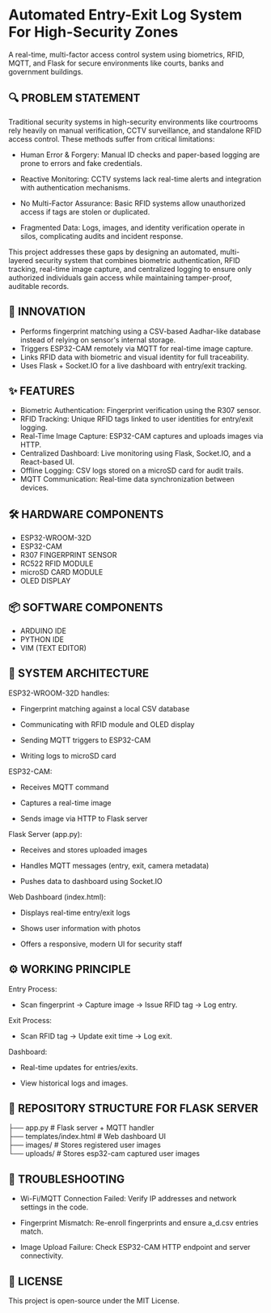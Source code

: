 
# Automated Entry-Exit Log System For High-Security Zones

A real-time, multi-factor access control system using biometrics, RFID, MQTT, and Flask for secure environments like courts, banks and government buildings.


## 🔍 PROBLEM STATEMENT

Traditional security systems in high-security environments like courtrooms rely heavily on manual verification, CCTV surveillance, and standalone RFID access control. These methods suffer from critical limitations:

- Human Error & Forgery: Manual ID checks and paper-based logging are prone to errors and fake credentials.

- Reactive Monitoring: CCTV systems lack real-time alerts and integration with authentication mechanisms.

- No Multi-Factor Assurance: Basic RFID systems allow unauthorized access if tags are stolen or duplicated.

- Fragmented Data: Logs, images, and identity verification operate in silos, complicating audits and incident response.

This project addresses these gaps by designing an automated, multi-layered security system that combines biometric authentication, RFID tracking, real-time image capture, and centralized logging to ensure only authorized individuals gain access while maintaining tamper-proof, auditable records.
## 🚀 INNOVATION

- Performs fingerprint matching using a CSV-based Aadhar-like database instead of relying on sensor's internal storage.
- Triggers ESP32-CAM remotely via MQTT for real-time image capture.
- Links RFID data with biometric and visual identity for full traceability.
- Uses Flask + Socket.IO for a live dashboard with entry/exit tracking.
## ✨ FEATURES

- Biometric Authentication: Fingerprint verification using the R307 sensor.
- RFID Tracking: Unique RFID tags linked to user identities for entry/exit logging.
- Real-Time Image Capture: ESP32-CAM captures and uploads images via HTTP.
- Centralized Dashboard: Live monitoring using Flask, Socket.IO, and a React-based UI.
- Offline Logging: CSV logs stored on a microSD card for audit trails.
- MQTT Communication: Real-time data synchronization between devices.


## 🛠️ HARDWARE COMPONENTS

- ESP32-WROOM-32D
- ESP32-CAM 
- R307 FINGERPRINT SENSOR
- RC522 RFID MODULE
- microSD CARD MODULE
- OLED DISPLAY
## 📦 SOFTWARE COMPONENTS

- ARDUINO IDE
- PYTHON IDE
- VIM (TEXT EDITOR)
## 🧠 SYSTEM ARCHITECTURE

ESP32-WROOM-32D handles:

 - Fingerprint matching against a local CSV database

 - Communicating with RFID module and OLED display

 - Sending MQTT triggers to ESP32-CAM

 - Writing logs to microSD card

ESP32-CAM:

 - Receives MQTT command

 - Captures a real-time image

 - Sends image via HTTP to Flask server

Flask Server (app.py):

 - Receives and stores uploaded images

 - Handles MQTT messages (entry, exit, camera metadata)

 - Pushes data to dashboard using Socket.IO

Web Dashboard (index.html):

 - Displays real-time entry/exit logs

 - Shows user information with photos

 - Offers a responsive, modern UI for security staff
## ⚙️ WORKING PRINCIPLE

Entry Process:

- Scan fingerprint → Capture image → Issue RFID tag → Log entry.

Exit Process:

- Scan RFID tag → Update exit time → Log exit.

Dashboard:

- Real-time updates for entries/exits.

- View historical logs and images.
## 📂 REPOSITORY STRUCTURE FOR FLASK SERVER
 
├── app.py                 # Flask server + MQTT handler  
├── templates/index.html             # Web dashboard UI  
├── images/      # Stores registered user images  
└── uploads/                # Stores esp32-cam captured user images  
## 🔧 TROUBLESHOOTING

- Wi-Fi/MQTT Connection Failed: Verify IP addresses and network settings in the code.

- Fingerprint Mismatch: Re-enroll fingerprints and ensure a_d.csv entries match.

- Image Upload Failure: Check ESP32-CAM HTTP endpoint and server connectivity.


## 📜 LICENSE

This project is open-source under the MIT License.
